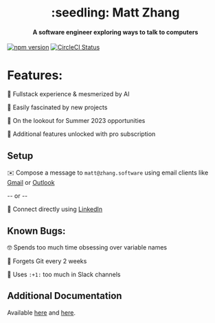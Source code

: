 

<center>
    <h1 align="center"> :seedling:	 Matt Zhang</h1>
    <h4 align="center">A software engineer exploring ways to talk to computers</h4>
</center>

[![npm version](https://img.shields.io/npm/v/react.svg?style=flat)](https://www.npmjs.com/package/react) [![CircleCI Status](https://circleci.com/gh/facebook/react.svg?style=shield&circle-token=:circle-token)](https://circleci.com/gh/facebook/react) 
# Features:

:pancakes: Fullstack experience & mesmerized by AI

:dizzy: Easily fascinated by new projects

:telescope: On the lookout for Summer 2023 opportunities

:gem: Additional features unlocked with pro subscription

## Setup

:envelope: Compose a message to `matt@zhang.software` using email clients like [Gmail](gmail.com) or [Outlook](outlook.com)

-- or --

:handshake: Connect directly using [LinkedIn](https://www.linkedin.com/in/mattzhang-/)

## Known Bugs:

:nerd_face:	Spends too much time obsessing over variable names

:facepalm: Forgets Git every 2 weeks

:speak_no_evil: Uses `:+1:` too much in Slack channels


## Additional Documentation

Available [here](https://zhang.software/) and [here](https://github.com/mzhang/resume/resume.pdf). 
